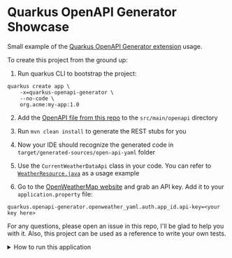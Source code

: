 # Quarkus OpenAPI Generator Showcase

Small example of the [Quarkus OpenAPI Generator extension](https://github.com/quarkiverse/quarkus-openapi-generator) usage.

To create this project from the ground up:

1. Run quarkus CLI to bootstrap the project:

```shell
quarkus create app \
    -x=quarkus-openapi-generator \
    --no-code \
    org.acme:my-app:1.0
```

2. Add the [OpenAPI file from this repo](https://github.com/ricardozanini/quarkus-openapi-gen-showcase/blob/main/src/main/openapi/openweather.yaml) to the `src/main/openapi` directory

3. Run `mvn clean install` to generate the REST stubs for you

4. Now your IDE should recognize the generated code in `target/generated-sources/open-api-yaml` folder

5. Use the `CurrentWeatherDataApi` class in your code. You can refer to [`WeatherResource.java`](https://github.com/ricardozanini/quarkus-openapi-gen-showcase/blob/main/src/main/java/org/acme/openweather/WeatherResource.java#L23) as a usage example

6. Go to the [OpenWeatherMap website](https://openweathermap.org/api) and grab an API key. Add it to your `application.property` file:

```properties
quarkus.openapi-generator.openweather_yaml.auth.app_id.api-key=<your key here>
```

For any questions, please open an issue in this repo, I'll be glad to help you with it. Also, this project can be used as a reference to write your own tests.

<details>
  <summary>How to run this application</summary>

This project uses Quarkus, the Supersonic Subatomic Java Framework.

If you want to learn more about Quarkus, please visit its website: https://quarkus.io/ .

## Running the application in dev mode

You can run your application in dev mode that enables live coding using:
```shell script
./mvnw compile quarkus:dev
```

> **_NOTE:_**  Quarkus now ships with a Dev UI, which is available in dev mode only at http://localhost:8080/q/dev/.

## Packaging and running the application

The application can be packaged using:
```shell script
./mvnw package
```
It produces the `quarkus-run.jar` file in the `target/quarkus-app/` directory.
Be aware that it’s not an _über-jar_ as the dependencies are copied into the `target/quarkus-app/lib/` directory.

The application is now runnable using `java -jar target/quarkus-app/quarkus-run.jar`.

If you want to build an _über-jar_, execute the following command:
```shell script
./mvnw package -Dquarkus.package.type=uber-jar
```

The application, packaged as an _über-jar_, is now runnable using `java -jar target/*-runner.jar`.

## Creating a native executable

You can create a native executable using: 
```shell script
./mvnw package -Pnative
```

Or, if you don't have GraalVM installed, you can run the native executable build in a container using: 
```shell script
./mvnw package -Pnative -Dquarkus.native.container-build=true
```

You can then execute your native executable with: `./target/quarkus-podcast-1.0-runner`

If you want to learn more about building native executables, please consult https://quarkus.io/guides/maven-tooling.

</details
